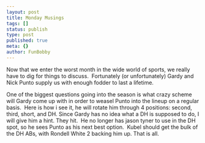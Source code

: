 ```yaml
---
layout: post
title: Monday Musings
tags: []
status: publish
type: post
published: true
meta: {}
author: FunBobby
---
```

Now that we enter the worst month in the wide world of sports, we really have to dig for things to discuss.  Fortunately (or unfortunately) Gardy and Nick Punto supply us with enough fodder to last a lifetime. 

One of the biggest questions going into the season is what crazy scheme will Gardy come up with in order to weasel Punto into the lineup on a regular basis.  Here is how i see it, he will rotate him through 4 positions: second, third, short, and DH. Since Gardy has no idea what a DH is supposed to do, I will give him a hint. They hit.  He no longer has jason tyner to use in the DH spot, so he sees Punto as his next best option.  Kubel should get the bulk of the DH ABs, with Rondell White 2 backing him up. That is all.
